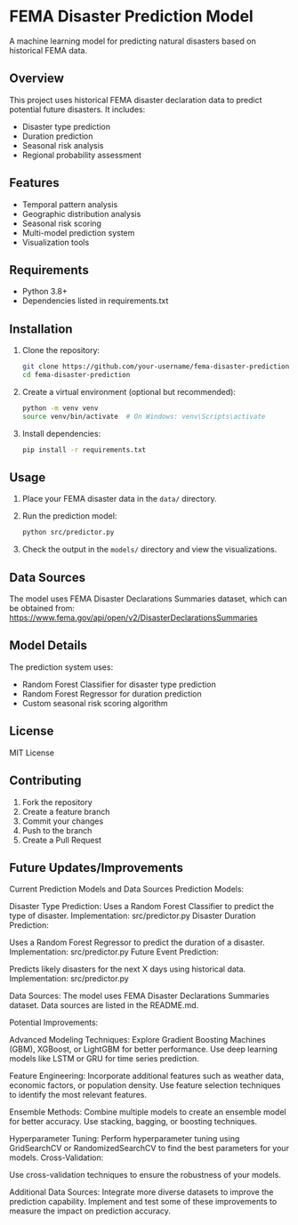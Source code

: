 # FEMA Disaster Prediction Model

A machine learning model for predicting natural disasters based on historical FEMA data.

## Overview

This project uses historical FEMA disaster declaration data to predict potential future disasters. It includes:
- Disaster type prediction
- Duration prediction
- Seasonal risk analysis
- Regional probability assessment

## Features

- Temporal pattern analysis
- Geographic distribution analysis
- Seasonal risk scoring
- Multi-model prediction system
- Visualization tools

## Requirements

- Python 3.8+
- Dependencies listed in requirements.txt

## Installation

1. Clone the repository:
   ```bash
   git clone https://github.com/your-username/fema-disaster-prediction.git
   cd fema-disaster-prediction
   ```

2. Create a virtual environment (optional but recommended):
   ```bash
   python -m venv venv
   source venv/bin/activate  # On Windows: venv\Scripts\activate
   ```

3. Install dependencies:
   ```bash
   pip install -r requirements.txt
   ```

## Usage

1. Place your FEMA disaster data in the `data/` directory.

2. Run the prediction model:
   ```bash
   python src/predictor.py
   ```

3. Check the output in the `models/` directory and view the visualizations.

## Data Sources

The model uses FEMA Disaster Declarations Summaries dataset, which can be obtained from:
https://www.fema.gov/api/open/v2/DisasterDeclarationsSummaries

## Model Details

The prediction system uses:
- Random Forest Classifier for disaster type prediction
- Random Forest Regressor for duration prediction
- Custom seasonal risk scoring algorithm

## License

MIT License

## Contributing

1. Fork the repository
3. Create a feature branch
4. Commit your changes
5. Push to the branch
6. Create a Pull Request

## Future Updates/Improvements
Current Prediction Models and Data Sources
Prediction Models:

Disaster Type Prediction:
Uses a Random Forest Classifier to predict the type of disaster.
Implementation: src/predictor.py
Disaster Duration Prediction:

Uses a Random Forest Regressor to predict the duration of a disaster.
Implementation: src/predictor.py
Future Event Prediction:

Predicts likely disasters for the next X days using historical data.
Implementation: src/predictor.py

Data Sources:
The model uses FEMA Disaster Declarations Summaries dataset.
Data sources are listed in the README.md.

Potential Improvements:

Advanced Modeling Techniques:
Explore Gradient Boosting Machines (GBM), XGBoost, or LightGBM for better performance.
Use deep learning models like LSTM or GRU for time series prediction.

Feature Engineering:
Incorporate additional features such as weather data, economic factors, or population density.
Use feature selection techniques to identify the most relevant features.

Ensemble Methods:
Combine multiple models to create an ensemble model for better accuracy.
Use stacking, bagging, or boosting techniques.

Hyperparameter Tuning:
Perform hyperparameter tuning using GridSearchCV or RandomizedSearchCV to find the best parameters for your models.
Cross-Validation:

Use cross-validation techniques to ensure the robustness of your models.

Additional Data Sources:
Integrate more diverse datasets to improve the prediction capability.
Implement and test some of these improvements to measure the impact on prediction accuracy.
